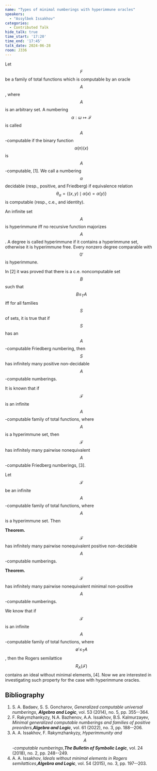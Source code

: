 ```yaml
---
name: "Types of minimal numberings with hyperimmune oracles"
speakers:
  - "Assylbek Issakhov"
categories:
  - Contributed Talk
hide_talk: true
time_start: '17:20'
time_end: '17:45'
talk_date: 2024-06-28
room: J336
---
```


Let $$F$$ be a family of total functions which is computable by an oracle $$A$$, where $$A$$ is an arbitrary set. A numbering $$\alpha:\omega\mapsto \mathcal F$$ is called $$A$$-computable if the binary function $$\alpha(n)(x)$$ is $$A$$-computable, [1]. We call a numbering $$\alpha$$ decidable (resp., positive, and Friedberg) if equivalence relation $$\theta_{\alpha} = \{ (x,y) \mid \alpha (x) = \alpha (y) \}$$ is computable (resp.,  c.e., and  identity).

An infinite set $$A$$ is hyperimmune iff no recursive function majorizes $$A$$. A degree is called hyperimmune if it contains a hyperimmune set, otherwise it is hyperimmune free. Every nonzero degree comparable with $$0'$$ is hyperimmune.

In [2] it was proved that there is a c.e. noncomputable set $$B$$ such that $$B\leq_{T} A$$ iff for all families $$S$$ of sets, it is true that if $$S$$ has an $$A$$-computable Friedberg numbering, then $$S$$ has infinitely many positive non-decidable $$A$$-computable numberings.

It is known that if $$\mathcal F$$ is an infinite $$A$$-computable family of total functions, where $$A$$ is a hyperimmune set, then $$\mathcal F$$ has infinitely many pairwise nonequivalent $$A$$-computable Friedberg numberings, [3].

Let $$\mathcal F$$ be an infinite $$A$$-computable family of total functions, where $$A$$ is a hyperimmune set. Then

**Theorem.**
$$\mathcal F$$ has infinitely many pairwise nonequivalent positive non-decidable $$A$$-computable numberings.


**Theorem.**
$$\mathcal F$$ has infinitely many pairwise nonequivalent minimal non-positive $$A$$-computable numberings.


We know that if $$\mathcal F$$ is an infinite $$A$$-computable family of total functions, where $$\emptyset' \leq_{T} A$$, then the Rogers semilattice $$R_{A} (\mathcal F)$$ contains an ideal without minimal elements, [4]. Now we are interested in investigating such property for the case with hyperimmune oracles.


## Bibliography

1. S. A. Badaev, S. S. Goncharov, _Generalized computable universal numberings_, **_Algebra and Logic_**, vol. 53 (2014), no. 5, pp. 355--364.
2. F. Rakymzhankyzy, N.A. Bazhenov, A.A. Issakhov, B.S. Kalmurzayev, _Minimal generalized computable numberings and families of positive preorders_,**_Algebra and Logic_**, vol. 61 (2022), no. 3, pp. 188--206.
3. A. A. Issakhov, F. Rakymzhankyzy, _Hyperimmunity and $$A$$-computable numberings_,**_The Bulletin of Symbolic Logic_**, vol. 24 (2018), no. 2, pp. 248--249.
4. A. A. Issakhov, _Ideals without minimal elements in Rogers semilattices_,**_Algebra and Logic_**, vol. 54 (2015), no. 3, pp. 197--203.






